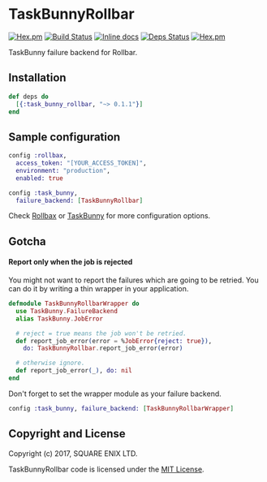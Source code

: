 # TaskBunnyRollbar

[![Hex.pm](https://img.shields.io/hexpm/v/task_bunny_rollbar.svg "Hex")](https://hex.pm/packages/task_bunny_rollbar)
[![Build Status](https://travis-ci.org/shinyscorpion/task_bunny_rollbar.svg?branch=master)](https://travis-ci.org/shinyscorpion/task_bunny_rollbar)
[![Inline docs](http://inch-ci.org/github/shinyscorpion/task_bunny_rollbar.svg?branch=master)](http://inch-ci.org/github/shinyscorpion/task_bunny_rollbar)
[![Deps Status](https://beta.hexfaktor.org/badge/all/github/shinyscorpion/task_bunny_rollbar.svg)](https://beta.hexfaktor.org/github/shinyscorpion/task_bunny_rollbar)
[![Hex.pm](https://img.shields.io/hexpm/l/task_bunny_rollbar.svg "License")](LICENSE.md)

TaskBunny failure backend for Rollbar.

## Installation

```elixir
def deps do
  [{:task_bunny_rollbar, "~> 0.1.1"}]
end
```

## Sample configuration

```elixir
config :rollbax,
  access_token: "[YOUR_ACCESS_TOKEN]",
  environment: "production",
  enabled: true

config :task_bunny,
  failure_backend: [TaskBunnyRollbar]
```

Check [Rollbax](https://hex.pm/packages/rollbax) or
[TaskBunny](https://github.com/shinyscorpion/task_bunny#failure-backends) for
more configuration options.

## Gotcha

#### Report only when the job is rejected

You might not want to report the failures which are going to be retried.
You can do it by writing a thin wrapper in your application.

```elixir
defmodule TaskBunnyRollbarWrapper do
  use TaskBunny.FailureBackend
  alias TaskBunny.JobError

  # reject = true means the job won't be retried.
  def report_job_error(error = %JobError{reject: true}),
    do: TaskBunnyRollbar.report_job_error(error)

  # otherwise ignore.
  def report_job_error(_), do: nil
end
```

Don't forget to set the wrapper module as your failure backend.

```elixir
config :task_bunny, failure_backend: [TaskBunnyRollbarWrapper]
```

## Copyright and License

Copyright (c) 2017, SQUARE ENIX LTD.

TaskBunnyRollbar code is licensed under the [MIT License](LICENSE.md).
